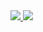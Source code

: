 <a href="https://portal.azure.com/#create/Microsoft.Template/uri/https%3A%2F%2Fraw.githubusercontent.com%2Fyagmurs%2FAzureStack-VM-PoC%2Fmaster%2Fazuredeploy.json" target="_blank">
    <img src="https://azuredeploy.net/deploybutton.png"/>
</a>

<a href="http://armviz.io/#/?load=https%3A%2F%2Fraw.githubusercontent.com%2Fyagmurs%2FAzureStack-VM-PoC%2Fmaster%2Fazuredeploy.json" target="_blank">
    <img src="https://raw.githubusercontent.com/shenglol/arm-visualizer/master/src/visualizebutton.png"/>
</a>

